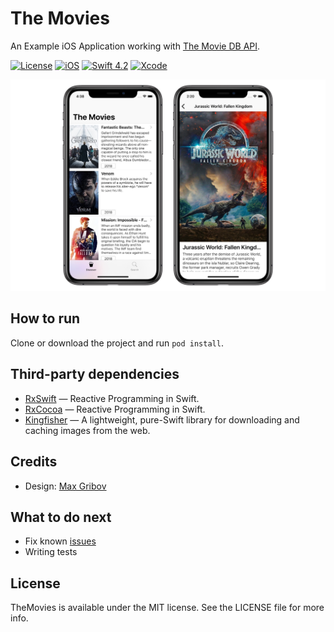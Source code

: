 # The Movies

An Example iOS Application working with [The Movie DB API](https://www.themoviedb.org/documentation/api).

[![License](https://img.shields.io/badge/license-MIT-green.svg?style=flat)](https://github.com/pchelnikov/TheMovies/blob/master/LICENSE)
[![iOS](https://img.shields.io/badge/platform-iOS-green.svg)](https://github.com/pchelnikov/TheMovies)
[![Swift 4.2](https://img.shields.io/badge/swift-4.2-orange.svg)](https://github.com/pchelnikov/TheMovies)
[![Xcode](https://img.shields.io/badge/Xcode-10%2B-green.svg)](https://github.com/pchelnikov/TheMovies)

![TheMovies](https://github.com/pchelnikov/TheMovies/blob/master/Assets/TheMovies-screens.jpg)

## How to run

Clone or download the project and run `pod install`.

## Third-party dependencies

- [RxSwift](https://github.com/ReactiveX/RxSwift) — Reactive Programming in Swift.
- [RxCocoa](https://github.com/ReactiveX/RxSwift/tree/master/RxCocoa) — Reactive Programming in Swift.
- [Kingfisher](https://github.com/onevcat/Kingfisher) — A lightweight, pure-Swift library for downloading and caching images from the web.

## Credits

- Design: [Max Gribov](https://github.com/maxgribov)

## What to do next

* Fix known [issues](https://github.com/pchelnikov/TheMovies/issues)
* Writing tests

## License

TheMovies is available under the MIT license. See the LICENSE file for more info.